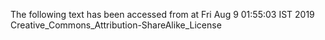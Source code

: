 The following text has been accessed from at Fri Aug 9 01:55:03 IST 2019
Creative_Commons_Attribution-ShareAlike_License
